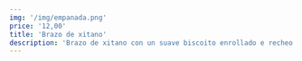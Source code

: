 ```yaml
---
img: '/img/empanada.png'
price: '12,00'
title: 'Brazo de xitano'
description: 'Brazo de xitano con un suave biscoito enrollado e recheo cremoso, cuberto de chocolate, un clásico irresistible.'
---
```


